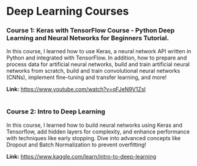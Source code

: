 # Deep Learning Courses
### Course 1: Keras with TensorFlow Course - Python Deep Learning and Neural Networks for Beginners Tutorial.
In this course, I learned how to use Keras, a neural network API written in Python and integrated with TensorFlow. In addition, how to prepare and process data for artificial neural networks, build and train artificial neural networks from scratch, build and train convolutional neural networks (CNNs), implement fine-tuning and transfer learning, and more!

**Link:** https://www.youtube.com/watch?v=qFJeN9V1ZsI
<br>
<br>
### Course 2: Intro to Deep Learning
In this course, I learned how to build neural networks using Keras and Tensorflow, add hidden layers for complexity, and enhance performance with techniques like early stopping. Dive into advanced concepts like Dropout and Batch Normalization to prevent overfitting!

**Link:** https://www.kaggle.com/learn/intro-to-deep-learning
